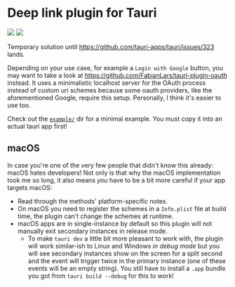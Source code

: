 # Deep link plugin for Tauri

[![](https://img.shields.io/crates/v/tauri-plugin-deep-link.svg)](https://crates.io/crates/tauri-plugin-deep-link) [![](https://img.shields.io/docsrs/tauri-plugin-deep-link)](https://docs.rs/tauri-plugin-deep-link)

Temporary solution until https://github.com/tauri-apps/tauri/issues/323 lands.

Depending on your use case, for example a `Login with Google` button, you may want to take a look at https://github.com/FabianLars/tauri-plugin-oauth instead. It uses a minimalistic localhost server for the OAuth process instead of custom uri schemes because some oauth providers, like the aforementioned Google, require this setup. Personally, I think it's easier to use too.

Check out the [`example/`](https://github.com/FabianLars/tauri-plugin-deep-link/tree/main/example) dir for a minimal example. You must copy it into an actual tauri app first!

## macOS

In case you're one of the very few people that didn't know this already: macOS hates developers! Not only is that why the macOS implementation took me so long, it also means _you_ have to be a bit more careful if your app targets macOS:

-   Read through the methods' platform-specific notes.
-   On macOS you need to register the schemes in a `Info.plist` file at build time, the plugin can't change the schemes at runtime.
-   macOS apps are in single-instance by default so this plugin will not manually exit secondary instances in release mode.
    -   To make `tauri dev` a little bit more pleasant to work with, the plugin will work similar-ish to Linux and Windows _in debug mode_ but you will see secondary instances show on the screen for a split second and the event will trigger twice in the primary instance (one of these events will be an empty string). You still have to install a `.app` bundle you got from `tauri build --debug` for this to work!
